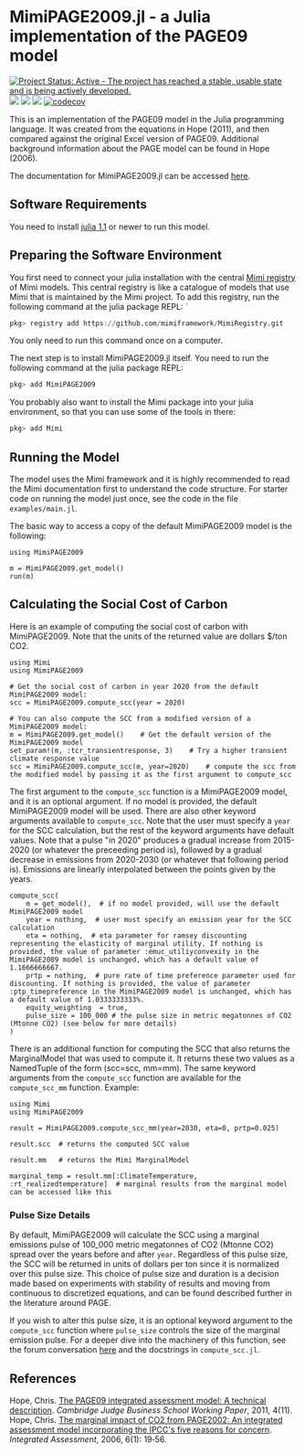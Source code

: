 # MimiPAGE2009.jl - a Julia implementation of the PAGE09 model

[![Project Status: Active - The project has reached a stable, usable state and is being actively developed.](http://www.repostatus.org/badges/latest/active.svg)](http://www.repostatus.org/#active)
[![](https://img.shields.io/badge/docs-stable-blue.svg)](http://anthofflab.berkeley.edu/MimiPAGE2009.jl/stable/)
[![](https://img.shields.io/badge/docs-latest-blue.svg)](http://anthofflab.berkeley.edu/MimiPAGE2009.jl/latest/)
![](https://github.com/anthofflab/MimiPAGE2009.jl/actions/workflows/jlpkgbutler-ci-master-workflow.yml/badge.svg)
[![codecov](https://codecov.io/gh/anthofflab/MimiPAGE2009.jl/branch/master/graph/badge.svg)](https://codecov.io/gh/anthofflab/MimiPAGE2009.jl)

This is an implementation of the PAGE09 model in the Julia programming language. It was created from the equations in Hope (2011), and then compared against the original Excel version of PAGE09. Additional background information about the PAGE model can be found in Hope (2006).

The documentation for MimiPAGE2009.jl can be accessed [here](http://anthofflab.berkeley.edu/MimiPAGE2009.jl/stable/).

## Software Requirements
You need to install [julia 1.1](https://julialang.org) or newer to run this model.

## Preparing the Software Environment
You first need to connect your julia installation with the central
[Mimi registry](https://github.com/mimiframework/MimiRegistry) of Mimi models.
This central registry is like a catalogue of models that use Mimi that is
maintained by the Mimi project. To add this registry, run the following
command at the julia package REPL:
`
```julia
pkg> registry add https://github.com/mimiframework/MimiRegistry.git
```

You only need to run this command once on a computer.

The next step is to install MimiPAGE2009.jl itself. You need to run the
following command at the julia package REPL:

```julia
pkg> add MimiPAGE2009
```
You probably also want to install the Mimi package into your julia environment,
so that you can use some of the tools in there:

```julia
pkg> add Mimi
```

## Running the Model
The model uses the Mimi framework and it is highly recommended to read the Mimi documentation first to understand the code structure. For starter code on running the model just once, see the code in the file `examples/main.jl`.

The basic way to access a copy of the default MimiPAGE2009 model is the following:
```
using MimiPAGE2009

m = MimiPAGE2009.get_model()
run(m)
```

## Calculating the Social Cost of Carbon

Here is an example of computing the social cost of carbon with MimiPAGE2009. Note that the units of the returned value are dollars $/ton CO2.
```
using Mimi
using MimiPAGE2009

# Get the social cost of carbon in year 2020 from the default MimiPAGE2009 model:
scc = MimiPAGE2009.compute_scc(year = 2020)

# You can also compute the SCC from a modified version of a MimiPAGE2009 model:
m = MimiPAGE2009.get_model()    # Get the default version of the MimiPAGE2009 model
set_param!(m, :tcr_transientresponse, 3)    # Try a higher transient climate response value
scc = MimiPAGE2009.compute_scc(m, year=2020)    # compute the scc from the modified model by passing it as the first argument to compute_scc
```
The first argument to the `compute_scc` function is a MimiPAGE2009 model, and it is an optional argument. If no model is provided, the default MimiPAGE2009 model will be used. 
There are also other keyword arguments available to `compute_scc`. Note that the user must specify a `year` for the SCC calculation, but the rest of the keyword arguments have default values.
Note that a pulse "in 2020" produces a gradual increase from 2015-2020 (or whatever the preceeding period is), followed by a gradual decrease in emissions from 2020-2030 (or whatever that following period is). Emissions are linearly interpolated between the points given by the years.
```
compute_scc(
    m = get_model(),  # if no model provided, will use the default MimiPAGE2009 model
    year = nothing,  # user must specify an emission year for the SCC calculation
    eta = nothing,  # eta parameter for ramsey discounting representing the elasticity of marginal utility. If nothing is provided, the value of parameter :emuc_utiliyconvexity in the MimiPAGE2009 model is unchanged, which has a default value of 1.1666666667.
    prtp = nothing,  # pure rate of time preference parameter used for discounting. If nothing is provided, the value of parameter :ptp_timepreference in the MimiPAGE2009 model is unchanged, which has a default value of 1.0333333333%.
    equity_weighting  = true,
    pulse_size = 100_000 # the pulse size in metric megatonnes of CO2 (Mtonne CO2) (see below for more details)
)
```
There is an additional function for computing the SCC that also returns the MarginalModel that was used to compute it. It returns these two values as a NamedTuple of the form (scc=scc, mm=mm). The same keyword arguments from the `compute_scc` function are available for the `compute_scc_mm` function. Example:
```
using Mimi
using MimiPAGE2009

result = MimiPAGE2009.compute_scc_mm(year=2030, eta=0, prtp=0.025)

result.scc  # returns the computed SCC value

result.mm   # returns the Mimi MarginalModel

marginal_temp = result.mm[:ClimateTemperature, :rt_realizedtemperature]  # marginal results from the marginal model can be accessed like this
```

### Pulse Size Details

By default, MimiPAGE2009 will calculate the SCC using a marginal emissions pulse of 100_000 metric megatonnes of CO2 (Mtonne CO2) spread over the years before and after `year`.  Regardless of this pulse size, the SCC will be returned in units of dollars per ton since it is normalized over this pulse size.  This choice of pulse size and duration is a decision made based on experiments with stability of results and moving from continuous to discretized equations, and can be found described further in the literature around PAGE.

If you wish to alter this pulse size, it is an optional keyword argument to the  `compute_scc` function where `pulse_size` controls the size of the marginal emission pulse. For a deeper dive into the machinery of this function, see the forum conversation [here](https://forum.mimiframework.org/t/mimifund-emissions-pulse/153/9) and the docstrings in `compute_scc.jl`.

## References

Hope, Chris. [The PAGE09 integrated assessment model: A technical description](https://www.jbs.cam.ac.uk/fileadmin/user_upload/research/workingpapers/wp1104.pdf). *Cambridge Judge Business School Working Paper*, 2011, 4(11). 
Hope, Chris. [The marginal impact of CO2 from PAGE2002: An integrated assessment model incorporating the IPCC's five reasons for concern](http://78.47.223.121:8080/index.php/iaj/article/view/227). *Integrated Assessment*, 2006, 6(1): 19‐56.
